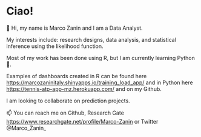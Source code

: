 # Ciao!

👋 Hi, my name is Marco Zanin and I am a Data Analyst.

My interests include: research designs, data analysis, and statistical inference using the likelihood function.

Most of my work has been done using R, but I am currently learning Python 🐍.

Examples of dashboards created in R can be found here https://marcozaninitaly.shinyapps.io/training_load_app/ and 
in Python here https://tennis-atp-app-mz.herokuapp.com/ and on my Github.


I am looking to collaborate on prediction projects.


📫 You can reach me on Github, Research Gate https://www.researchgate.net/profile/Marco-Zanin or Twitter @Marco_Zanin_ 


